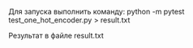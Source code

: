 Для запуска выполнить команду:
python -m pytest test_one_hot_encoder.py > result.txt

Результат в файле result.txt
